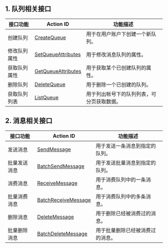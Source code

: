 
## 1. 队列相关接口
| 接口功能 | Action ID | 功能描述
|---------|---------|---------|
| 创建队列 | [CreateQueue]() | 用于在用户账户下创建一个新队列。
| 修改队列属性 | [SetQueueAttributes]() | 用于修改消息队列的属性。
| 获取队列属性 | [GetQueueAttributes]() | 用于获取某个已创建队列的属性。
| 删除队列 | [DeleteQueue]() | 用于删除一个已创建的队列。
| 获取队列列表 | [ListQueue]() | 用于列出帐号下的队列列表，可分页获取数据。

## 2. 消息相关接口
| 接口功能 | Action ID | 功能描述
|---------|---------|---------|
| 发送消息 | [SendMessage]() |  用于发送一条消息到指定的队列。
| 批量发送消息 | [BatchSendMessage]() |  用于发送批量消息到指定的队列。
| 消费消息 | [ReceiveMessage]() |  用于消费队列中的一条消息。
| 批量消费消息 | [BatchReceiveMessage]() |  用于消费队列中的多条消息。
| 删除消息 | [DeleteMessage]() |  用于删除已经被消费过的消息。
| 批量删除消息 | [BatchDeleteMessage]() |  用于批量删除已经被消费过的消息。



